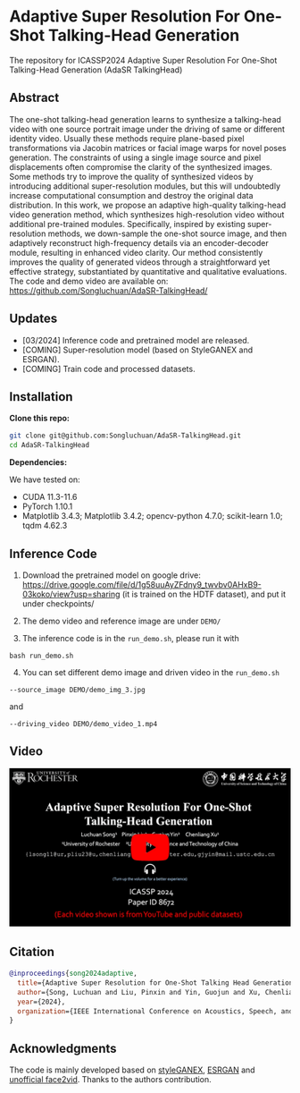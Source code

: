 # Adaptive Super Resolution For One-Shot Talking-Head Generation
The repository for ICASSP2024 Adaptive Super Resolution For One-Shot Talking-Head Generation (AdaSR TalkingHead)

## Abstract
The one-shot talking-head generation learns to synthesize a talking-head video with one source portrait image under the driving of same or different identity video. Usually these methods require plane-based pixel transformations via Jacobin matrices or facial image warps for novel poses generation. The constraints of using a single image source and pixel displacements often compromise the clarity of the synthesized images. Some methods try to improve the quality of synthesized videos by introducing additional super-resolution modules, but this will undoubtedly increase computational consumption and destroy the original data distribution. In this work, we propose an adaptive high-quality talking-head video generation method, which synthesizes high-resolution video without additional pre-trained modules. Specifically, inspired by existing super-resolution methods, we down-sample the one-shot source image, and then adaptively reconstruct high-frequency details via an encoder-decoder module, resulting in enhanced video clarity. Our method consistently improves the quality of generated videos through a straightforward yet effective strategy, substantiated by quantitative and qualitative evaluations. The code and demo video are available on: https://github.com/Songluchuan/AdaSR-TalkingHead/

## Updates

- [03/2024] Inference code and pretrained model are released.
- [COMING] Super-resolution model (based on StyleGANEX and ESRGAN).
- [COMING] Train code and processed datasets.


## Installation

**Clone this repo:**
```bash
git clone git@github.com:Songluchuan/AdaSR-TalkingHead.git
cd AdaSR-TalkingHead
```
**Dependencies:**

We have tested on:
- CUDA 11.3-11.6
- PyTorch 1.10.1
- Matplotlib 3.4.3; Matplotlib 3.4.2; opencv-python 4.7.0; scikit-learn 1.0; tqdm 4.62.3

## Inference Code 


1. Download the pretrained model on google drive: https://drive.google.com/file/d/1g58uuAyZFdny9_twvbv0AHxB9-03koko/view?usp=sharing (it is trained on the HDTF dataset), and put it under checkpoints/<br>


2. The demo video and reference image are under ```DEMO/```

   
3. The inference code is in the ```run_demo.sh```, please run it with 

```
bash run_demo.sh
```

4. You can set different demo image and driven video in the ```run_demo.sh```
```
--source_image DEMO/demo_img_3.jpg
```
 and 
```
--driving_video DEMO/demo_video_1.mp4
```


## Video
<div align="center">
  <a href="https://www.youtube.com/watch?v=B_-3F51QmKE" target="_blank">
    <img src="media/Teaser_video.png" alt="AdaSR Talking-Head" width="1120" style="height: auto;" />
  </a>
</div>



## Citation

```bibtex
@inproceedings{song2024adaptive,
  title={Adaptive Super Resolution for One-Shot Talking Head Generation},
  author={Song, Luchuan and Liu, Pinxin and Yin, Guojun and Xu, Chenliang},
  year={2024},
  organization={IEEE International Conference on Acoustics, Speech, and Signal Processing}
}
```

## Acknowledgments

The code is mainly developed based on [styleGANEX](https://github.com/williamyang1991/StyleGANEX), [ESRGAN](https://github.com/xinntao/ESRGAN) and [unofficial face2vid](https://github.com/zhanglonghao1992/One-Shot_Free-View_Neural_Talking_Head_Synthesis). Thanks to the authors contribution.

